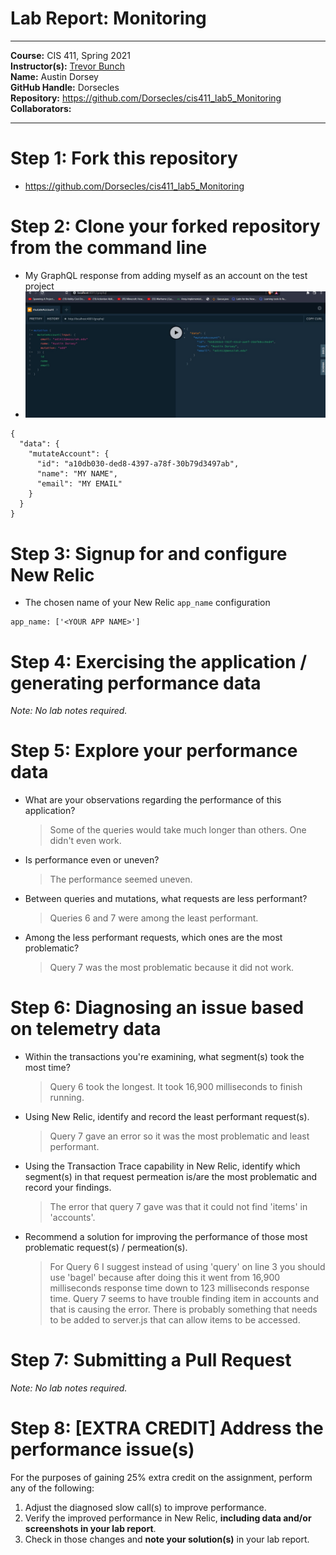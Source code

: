 # Lab Report: Monitoring
___
**Course:** CIS 411, Spring 2021  
**Instructor(s):** [Trevor Bunch](https://github.com/trevordbunch)  
**Name:** Austin Dorsey  
**GitHub Handle:** Dorsecles  
**Repository:** https://github.com/Dorsecles/cis411_lab5_Monitoring  
**Collaborators:** 
___

# Step 1: Fork this repository
- https://github.com/Dorsecles/cis411_lab5_Monitoring

# Step 2: Clone your forked repository from the command line
- My GraphQL response from adding myself as an account on the test project
- ![GraphQL Response](../assets/GraphQLResponse.jpg)
```
{
  "data": {
    "mutateAccount": {
      "id": "a10db030-ded8-4397-a78f-30b79d3497ab",
      "name": "MY NAME",
      "email": "MY EMAIL"
    }
  }
}
```

# Step 3: Signup for and configure New Relic
- The chosen name of your New Relic ```app_name``` configuration
```
app_name: ['<YOUR APP NAME>']
```

# Step 4: Exercising the application / generating performance data

_Note: No lab notes required._

# Step 5: Explore your performance data
* What are your observations regarding the performance of this application? 
  > Some of the queries would take much longer than others. One didn't even work.
* Is performance even or uneven? 
  >The performance seemed uneven.
* Between queries and mutations, what requests are less performant? 
  > Queries 6 and 7 were among the least performant.
* Among the less performant requests, which ones are the most problematic?
  > Query 7 was the most problematic because it did not work.

# Step 6: Diagnosing an issue based on telemetry data
* Within the transactions you're examining, what segment(s) took the most time?
  > Query 6 took the longest. It took 16,900 milliseconds to finish running.
* Using New Relic, identify and record the least performant request(s).
  > Query 7 gave an error so it was the most problematic and least performant.
* Using the Transaction Trace capability in New Relic, identify which segment(s) in that request permeation is/are the most problematic and record your findings.
  > The error that query 7 gave was that it could not find 'items' in 'accounts'.
* Recommend a solution for improving the performance of those most problematic request(s) / permeation(s).
  > For Query 6 I suggest instead of using 'query' on line 3 you should use 'bagel' because after doing this it went from 16,900 milliseconds response time down to 123 milliseconds response time. Query 7 seems to have trouble finding item in accounts and that is causing the error. There is probably something that needs to be added to server.js that can allow items to be accessed.

# Step 7: Submitting a Pull Request
_Note: No lab notes required._

# Step 8: [EXTRA CREDIT] Address the performance issue(s)
For the purposes of gaining 25% extra credit on the assignment, perform any of the following:
1. Adjust the diagnosed slow call(s) to improve performance. 
2. Verify the improved performance in New Relic, **including data and/or screenshots in your lab report**.
2. Check in those changes and **note your solution(s)** in your lab report.